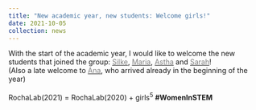 ```yaml
---
title: "New academic year, new students: Welcome girls!"
date: 2021-10-05
collection: news
---
```


With the start of the academic year, I would like to welcome the new students that joined the group: <a href="{{site.github.url}}/team/Silke"><span style="color:gray">Silke</span></a>, <a href="{{site.github.url}}/team/MariaBravo"><span style="color:gray">Maria</span></a>, <a href="{{site.github.url}}/team/astha"><span style="color:gray">Astha</span></a> and <a href="{{site.github.url}}/team/sarah"><span style="color:gray">Sarah</span></a>! <br>
(Also a late welcome to <a href="{{site.github.url}}/team/AnaCunha"><span style="color:gray">Ana</span></a>, who arrived already in the beginning of the year)<br><br>
RochaLab(2021) = RochaLab(2020) + girls<sup>5</sup> **#WomenInSTEM**
